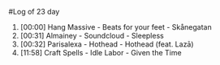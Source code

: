 #Log of 23 day

1. [00:00] Hang Massive - Beats for your feet - Skånegatan
1. [00:31] Almainey - Soundcloud - Sleepless
1. [00:32] Parisalexa - Hothead - Hothead (feat. Lazā)
1. [11:58] Craft Spells - Idle Labor - Given the Time
